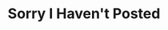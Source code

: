 ---
ee_id_thing: '98'
site: '1'
type: '2'
inv_num: 2010-020
add_credit:
url: 2010-020-sorry-i-havent-posted
title: Sorry I Haven't Posted
year: '2010'
display_year: '2010'
medium: Website
dims:
pitch: "​Blog which re-posts the best blog posts of people apologizing for not posting
  to their blogs"
ps:
live_url: http://sorry.coryarcangel.com/
youtube:
related_code:
imgs: sorry-2010-020-digital-4-database-ih.jpg
subheading:
download:
commission:
related:
layout: things-i-made
---